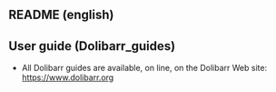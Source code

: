 README (english)
--------------------------------
User guide (Dolibarr_guides)
--------------------------------

* All Dolibarr guides are available, on line, on the Dolibarr Web site:
https://www.dolibarr.org
